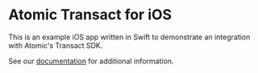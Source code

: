 # Atomic Transact for iOS

This is an example iOS app written in Swift to demonstrate an integration with Atomic's Transact SDK.

See our [documentation](https://docs.atomicfi.com/#transact-sdk) for additional information.
